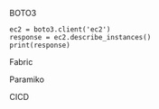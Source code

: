 BOTO3

```
ec2 = boto3.client('ec2')
response = ec2.describe_instances()
print(response)
```

Fabric


Paramiko

CICD